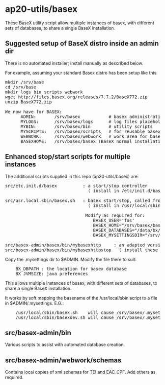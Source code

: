 ap20-utils/basex
================

These BaseX utility script allow multiple instances of basex, with different sets of databases, to share a single BaseX installation.

Suggested setup of BaseX distro inside an admin dir
---------------------------------------------------

There is no automated installer; install manually as described below.

For example, assuming your standard Basex distro has been setup like this:
<pre>
mkdir /srv/base
cd /srv/base
mkdir logs bin scripts webwork
wget http://files.basex.org/releases/7.7.2/BaseX772.zip
unzip BaseX772.zip

We now have for BASEX:
      ADMIN:       /srv/basex           # basex administration directory
      MYLOGS:      /srv/basex/logs      # log files placeholder
      MYBIN:       /srv/basex/bin       # utility scripts
      MYSCRIPTS:   /srv/basex/scripts   # for reusable basex scripts
      WEBWORK:     /srv/basex/webwork   # work area for basex restxq/web apps
      BASEXHOME:   /srv/basex/basex (BaseX normal installation)
</pre>

Enhanced stop/start scripts for multiple instances
--------------------------------------------------

The additional scripts supplied in this repo (ap20-utils/basex) are:

<pre>
src/etc.init.d/basex          : a start/stop controller
                                ( install in /etc/init.d/basex as root )

src/usr.local.sbin/basex.sh   : basex start/stop, called from /etc/init.d/basex
                                ( install in /usr/local/sbin/basex.sh as root )

                               Modify as required for:
                                  BASEX_USER='fas'
                                  BASEX_HOME="/srv/basex/basex"
                                  BASEX_DATABASES="/data/bx/db"
                                  BASEX_MYSETTINGSDIR="/srv/basex/.mysettings"
         
src/basex-admin/basex/bin/mybasexhttp     : an adapted version of basex/bin/basexhttp[stop] scripts
src/basex-admin/basex/bin/mybasexhttpstop   ( install these 2 in BASEX $HOME/bin )
</pre>

Copy the .mysettings dir to $ADMIN. Modify the file there to suit:
<pre>
    BX_DBPATH : the location for basex database
    BX_JVMSIZE: java preferences 
</pre>

This allows multiple instances of basex, with different sets of databases, to share a single BaseX installation.

It works by soft mapping the basename of the /usr/local/sbin script to a file in $ADMIN/.mysettings. E.G.:
<pre>
    /usr/local/sbin/basex.sh    will cause /srv/basex/.mysettings/basex    to be used
    /usr/local/sbin/basexdev.sh will cause /srv/basex/.mysettings/basexdev to be used
</pre>


src/basex-admin/bin
-------------------

Various scripts to assist with automated database creation.

src/basex-admin/webwork/schemas
-------------------------------

Contains local copies of xml schemas for TEI and EAC\_CPF. Add others as required. 

